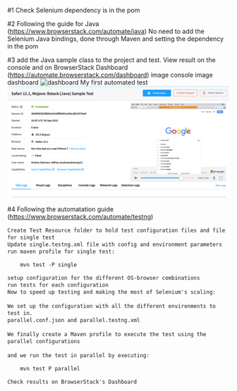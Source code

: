 #1 Check Selenium dependency is in the pom

#2 Following the guide for Java (https://www.browserstack.com/automate/java)
		No need to add the Selenium Java bindings, done through Maven and setting the dependency in the pom
		
#3 add the Java sample class to the project and test.
 	View result on the console and on BrowserStack Dashboard (https://automate.browserstack.com/dashboard)
 	image console
 	image dashboard
 	![dashboard](.//img.png)
 	My first automated test
	![alt text](./img/Dashboard_JavaSample.png)

#4 Following the automatation guide (https://www.browserstack.com/automate/testng)
	
    Create Test Resource folder to hold test configuration files and file for single test
    Update single.testng.xml file with config and environment parameters
    run maven profile for single test:

```
	mvn test -P single
```

	setup configuration for the different OS-browser combinations
	run tests for each configuration
    Now to speed up testing and making the most of Selenium's scaling:

	We set up the configuration with all the different environments to test in.
	parallel.conf.json and parallel.testng.xml

	We finally create a Maven profile to execute the test using the parallel configurations

	and we run the test in parallel by executing:
```
	mvn test P parallel
```

	Check results on BrowserStack's Dashboard
